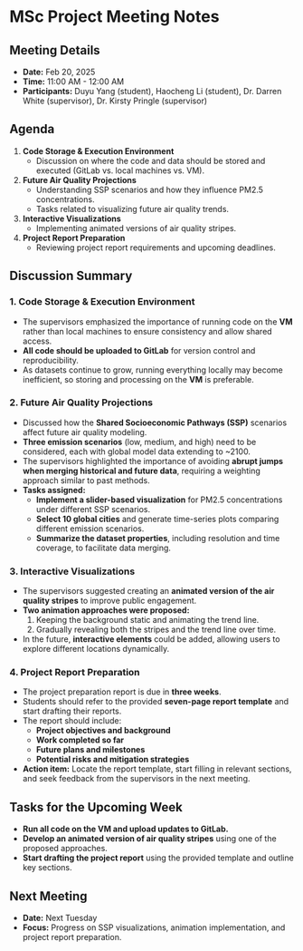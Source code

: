 # MSc Project Meeting Notes  

## Meeting Details  
- **Date:** Feb 20, 2025  
- **Time:** 11:00 AM - 12:00 AM  
- **Participants:** Duyu Yang (student), Haocheng Li (student), Dr. Darren White (supervisor), Dr. Kirsty Pringle (supervisor)  

## Agenda  
1. **Code Storage & Execution Environment**  
   - Discussion on where the code and data should be stored and executed (GitLab vs. local machines vs. VM).  
2. **Future Air Quality Projections**  
   - Understanding SSP scenarios and how they influence PM2.5 concentrations.  
   - Tasks related to visualizing future air quality trends.  
3. **Interactive Visualizations**  
   - Implementing animated versions of air quality stripes.  
4. **Project Report Preparation**  
   - Reviewing project report requirements and upcoming deadlines.  

## Discussion Summary  

### 1. Code Storage & Execution Environment  
- The supervisors emphasized the importance of running code on the **VM** rather than local machines to ensure consistency and allow shared access.  
- **All code should be uploaded to GitLab** for version control and reproducibility.  
- As datasets continue to grow, running everything locally may become inefficient, so storing and processing on the **VM** is preferable.  

### 2. Future Air Quality Projections  
- Discussed how the **Shared Socioeconomic Pathways (SSP)** scenarios affect future air quality modeling.  
- **Three emission scenarios** (low, medium, and high) need to be considered, each with global model data extending to ~2100.  
- The supervisors highlighted the importance of avoiding **abrupt jumps when merging historical and future data**, requiring a weighting approach similar to past methods.  
- **Tasks assigned:**  
  - **Implement a slider-based visualization** for PM2.5 concentrations under different SSP scenarios.  
  - **Select 10 global cities** and generate time-series plots comparing different emission scenarios.  
  - **Summarize the dataset properties**, including resolution and time coverage, to facilitate data merging.  

### 3. Interactive Visualizations  
- The supervisors suggested creating an **animated version of the air quality stripes** to improve public engagement.  
- **Two animation approaches were proposed:**  
  1. Keeping the background static and animating the trend line.  
  2. Gradually revealing both the stripes and the trend line over time.  
- In the future, **interactive elements** could be added, allowing users to explore different locations dynamically.  

### 4. Project Report Preparation  
- The project preparation report is due in **three weeks**.  
- Students should refer to the provided **seven-page report template** and start drafting their reports.  
- The report should include:  
  - **Project objectives and background**  
  - **Work completed so far**  
  - **Future plans and milestones**  
  - **Potential risks and mitigation strategies**  
- **Action item:** Locate the report template, start filling in relevant sections, and seek feedback from the supervisors in the next meeting.  

## Tasks for the Upcoming Week  
- **Run all code on the VM and upload updates to GitLab.**  
- **Develop an animated version of air quality stripes** using one of the proposed approaches.  
- **Start drafting the project report** using the provided template and outline key sections.  

## Next Meeting  
- **Date:** Next Tuesday  
- **Focus:** Progress on SSP visualizations, animation implementation, and project report preparation.  
